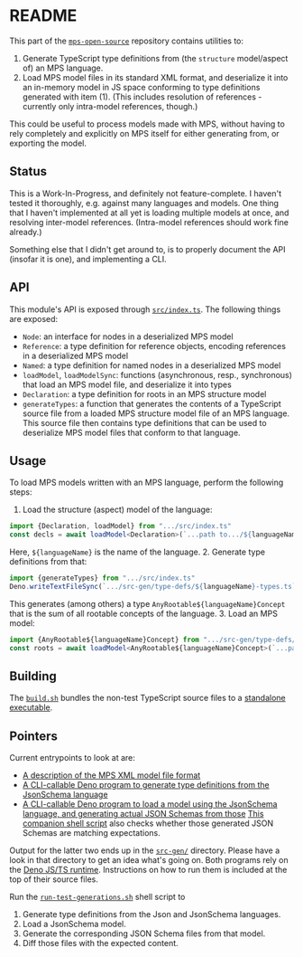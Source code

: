 # README

This part of the [`mps-open-source`](https://github.com/dslmeinte/mps-open-source) repository contains utilities to:

1. Generate TypeScript type definitions from (the `structure` model/aspect of) an MPS language.
2. Load MPS model files in its standard XML format, and deserialize it into an in-memory model in JS space conforming to type definitions generated with item (1).
   (This includes resolution of references - currently only intra-model references, though.)

This could be useful to process models made with MPS, without having to rely completely and explicitly on MPS itself for either generating from, or exporting the model.


## Status

This is a Work-In-Progress, and definitely not feature-complete.
I haven't tested it thoroughly, e.g. against many languages and models.
One thing that I haven't implemented at all yet is loading multiple models at once, and resolving inter-model references.
(Intra-model references should work fine already.)

Something else that I didn't get around to, is to properly document the API (insofar it is one), and implementing a CLI.


## API

This module's API is exposed through [`src/index.ts`](./src/index.ts).
The following things are exposed:

* `Node`: an interface for nodes in a deserialized MPS model
* `Reference`: a type definition for reference objects, encoding references in a deserialized MPS model
* `Named`: a type definition for named nodes in a deserialized MPS model
* `loadModel`, `loadModelSync`: functions (asynchronous, resp., synchronous) that load an MPS model file, and deserialize it into types
* `Declaration`: a type definition for roots in an MPS structure model
* `generateTypes`: a function that generates the contents of a TypeScript source file from a loaded MPS structure model file of an MPS language.
  This source file then contains type definitions that can be used to deserialize MPS model files that conform to that language.


## Usage

To load MPS models written with an MPS language, perform the following steps:

1. Load the structure (aspect) model of the language:
```typescript
import {Declaration, loadModel} from ".../src/index.ts"
const decls = await loadModel<Declaration>(`...path to.../${languageName}/models/structure.mps`, `${languageName}-structure`)
```
Here, `${languageName}` is the name of the language.
2. Generate type definitions from that:
```typescript
import {generateTypes} from ".../src/index.ts"
Deno.writeTextFileSync(`.../src-gen/type-defs/${languageName}-types.ts`, generateTypes(roots, ${languageName}))
```
This generates (among others) a type `AnyRootable${languageName}Concept` that is the sum of all rootable concepts of the language.
3. Load an MPS model:
```typescript
import {AnyRootable${languageName}Concept} from ".../src-gen/type-defs/${languageName}-types.ts"
const roots = await loadModel<AnyRootable${languageName}Concept>(`...path to MPS XML model file...`)
```


## Building

The [`build.sh`](./build.sh) bundles the non-test TypeScript source files to a [standalone executable](./dist/mps-json-exporter.bundle.js).


## Pointers

Current entrypoints to look at are:

* [A description of the MPS XML model file format](./docs/MPS-model-XMLs.adoc)
* [A CLI-callable Deno program to generate type definitions from the JsonSchema language](./src-test/languageStructure/generator.ts)
* [A CLI-callable Deno program to load a model using the JsonSchema language, and generating actual JSON Schemas from those](./src-test/jsonSchema/test.ts)
  [This companion shell script](./src-test/jsonSchema/diff-jsonSchemas-examples.sh) also checks whether those generated JSON Schemas are matching expectations.

Output for the latter two ends up in the [`src-gen/`](./src-gen) directory.
Please have a look in that directory to get an idea what's going on.
Both programs rely on the [Deno JS/TS runtime](https://deno.land).
Instructions on how to run them is included at the top of their source files.

Run the [`run-test-generations.sh`](./run-test-generations.sh) shell script to

1. Generate type definitions from the Json and JsonSchema languages.
2. Load a JsonSchema model.
3. Generate the corresponding JSON Schema files from that model.
4. Diff those files with the expected content.


